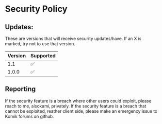 # Security Policy

## Updates:
These are versions that will receive security updates/have. If an X is marked, 
try not to use that version.

| Version | Supported          |
| ------- | ------------------ |
| 1.1     | ✅                |
| 1.0.0   | :white_check_mark: | -- Alpha version, first release. November 30, 2024.

## Reporting

If the security feature is a breach where other users could exploit, please reach to me, alsokami, privately.
If the security feature is a breach that cannot be exploited, reather client side, please make an emergency issue to Komik forums on github.
